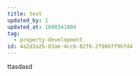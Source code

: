 ```yaml
---
title: test
updated_by: 1
updated_at: 1600341084
tag:
  - property-development
id: 4a2d3a2b-83ae-4ccb-82f6-2f966ff96fd4
---
```

ttasdasd
